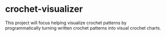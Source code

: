 # crochet-visualizer
This project will focus helping visualize crochet patterns by programmatically turning written crochet patterns into visual crochet charts.
